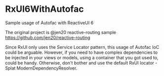 RxUI6WithAutofac
================

Sample usage of Autofac with ReactiveUI 6

The original project is @jen20 reactive-routing sample https://github.com/jen20/reactive-routing

Since RxUI only uses the Service Locator pattern, this usage of Autofac IoC could be arguable. However, if you need to have complex dependencies to be injected in your views or models, using a container that you got used to, could be handy. Otherwise, don't bother and use the default RxUI locator - Splat ModernDependencyResolver.
